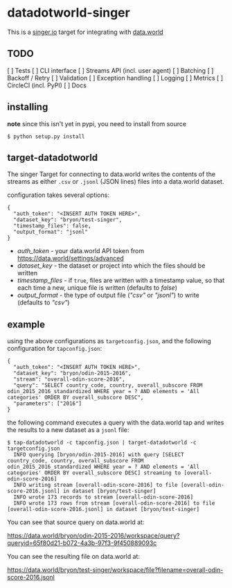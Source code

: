 # datadotworld-singer
This is a [singer.io](https://singer.io) target for integrating with [data.world](https://data.world)

## TODO

[ ] Tests
[ ] CLI interface
[ ] Streams API (incl. user agent)
[ ] Batching
[ ] Backoff / Retry
[ ] Validation
[ ] Exception handling
[ ] Logging
[ ] Metrics
[ ] CircleCI (incl. PyPI)
[ ] Docs

## installing

**note** since this isn't yet in pypi, you need to install from source

```
$ python setup.py install
```

## target-datadotworld
The singer Target for connecting to data.world writes the contents of
the streams as either `.csv` or `.jsonl` (JSON lines) files into a
data.world dataset.

configuration takes several options:

```
{
  "auth_token": "<INSERT AUTH TOKEN HERE>",
  "dataset_key": "bryon/test-singer",
  "timestamp_files": false,
  "output_format": "jsonl"
}
```

* *auth_token* -
your data.world API token from https://data.world/settings/advanced
* *dataset_key* -
the dataset or project into which the files should be written
* *timestamp_files* -
if `true`, files are written with a timestamp value, so that each
time a new, unique file is written (defaults to *false*)
* *output_format* -
the type of output file (*"csv"* or *"jsonl"*) to write (defaults to
*"csv"*)

## example
using the above configurations as `targetconfig.json`, and the following
configuration for `tapconfig.json`:
```
{
  "auth_token": "<INSERT AUTH TOKEN HERE>",
  "dataset_key": "bryon/odin-2015-2016",
  "stream": "overall-odin-score-2016",
  "query": "SELECT country_code, country, overall_subscore FROM odin_2015_2016_standardized WHERE year = ? AND elements = 'All categories' ORDER BY overall_subscore DESC",
  "parameters": ["2016"]
}

```

the following command executes a query with the data.world tap and
writes the results to a new dataset as a `jsonl` file:

```
$ tap-datadotworld -c tapconfig.json | target-datadotworld -c targetconfig.json
  INFO querying [bryon/odin-2015-2016] with query [SELECT country_code, country, overall_subscore FROM odin_2015_2016_standardized WHERE year = ? AND elements = 'All categories' ORDER BY overall_subscore DESC] streaming to [overall-odin-score-2016]
  INFO writing stream [overall-odin-score-2016] to file [overall-odin-score-2016.jsonl] in dataset [bryon/test-singer]
  INFO wrote 173 records to stream [overall-odin-score-2016]
  INFO wrote 173 rows from stream [overall-odin-score-2016] to file [overall-odin-score-2016.jsonl] in dataset [bryon/test-singer]
```

You can see that source query on data.world at:

https://data.world/bryon/odin-2015-2016/workspace/query?queryid=65f80d21-b072-4a3b-97f3-9f450889093c

You can see the resulting file on data.world at:

https://data.world/bryon/test-singer/workspace/file?filename=overall-odin-score-2016.jsonl

